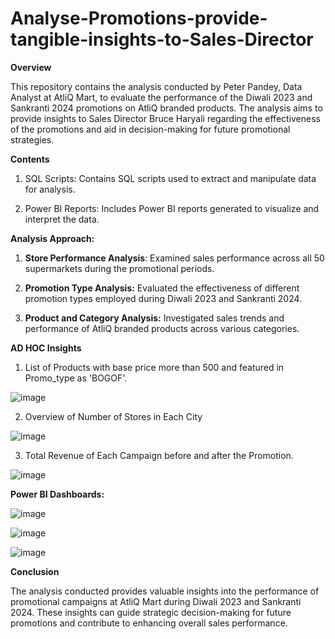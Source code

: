 # Analyse-Promotions-provide-tangible-insights-to-Sales-Director

**Overview**


This repository contains the analysis conducted by Peter Pandey, Data Analyst at AtliQ Mart, to evaluate the performance of the Diwali 2023 and Sankranti 2024 promotions on AtliQ branded products. The analysis aims to provide insights to Sales Director Bruce Haryali regarding the effectiveness of the promotions and aid in decision-making for future promotional strategies.

**Contents**


1. SQL Scripts: Contains SQL scripts used to extract and manipulate data for analysis.


2. Power BI Reports: Includes Power BI reports generated to visualize and interpret the data.

**Analysis Approach:**


1. **Store Performance Analysis**: Examined sales performance across all 50 supermarkets during the promotional periods.


2. **Promotion Type Analysis:** Evaluated the effectiveness of different promotion types employed during Diwali 2023 and Sankranti 2024.


3. **Product and Category Analysis:** Investigated sales trends and performance of AtliQ branded products across various categories.

**AD HOC Insights**

1. List of Products with base price more than 500 and featured in Promo_type as 'BOGOF'.

![image](https://github.com/sprashant19/Analyse-Promotions-provide-tangible-insights-to-Sales-Director/assets/95329476/b0feebe9-2a15-462d-b9a3-2612e6c2c034)

2. Overview of Number of Stores in Each City

![image](https://github.com/sprashant19/Analyse-Promotions-provide-tangible-insights-to-Sales-Director/assets/95329476/36e58b0f-2130-4c4f-bd8c-cc4b0a33c891)

3. Total Revenue of Each Campaign before and after the Promotion.

![image](https://github.com/sprashant19/Analyse-Promotions-provide-tangible-insights-to-Sales-Director/assets/95329476/08e68168-586c-4cdc-b23b-00d3c8314f94)






**Power BI Dashboards:**


![image](https://github.com/sprashant19/Analyse-Promotions-provide-tangible-insights-to-Sales-Director/assets/95329476/9d710cb2-754f-4e72-871e-8128430e637d)


![image](https://github.com/sprashant19/Analyse-Promotions-provide-tangible-insights-to-Sales-Director/assets/95329476/716b5ce8-520a-48eb-92e0-e5df08cf6c05)


![image](https://github.com/sprashant19/Analyse-Promotions-provide-tangible-insights-to-Sales-Director/assets/95329476/cec2e6de-1929-4657-8f1c-b0dcb6524fe8)



**Conclusion**


The analysis conducted provides valuable insights into the performance of promotional campaigns at AtliQ Mart during Diwali 2023 and Sankranti 2024. These insights can guide strategic decision-making for future promotions and contribute to enhancing overall sales performance.
